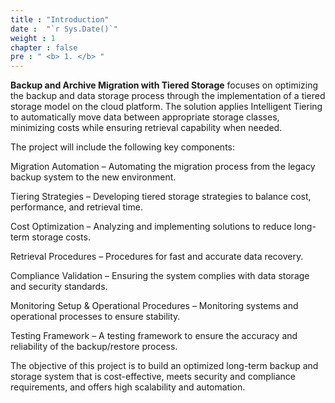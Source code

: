 ```yaml
---
title : "Introduction"
date :  "`r Sys.Date()`" 
weight : 1 
chapter : false
pre : " <b> 1. </b> "
---
```

**Backup and Archive Migration with Tiered Storage** focuses on optimizing the backup and data storage process through the implementation of a tiered storage model on the cloud platform. The solution applies Intelligent Tiering to automatically move data between appropriate storage classes, minimizing costs while ensuring retrieval capability when needed.

The project will include the following key components:

Migration Automation – Automating the migration process from the legacy backup system to the new environment.

Tiering Strategies – Developing tiered storage strategies to balance cost, performance, and retrieval time.

Cost Optimization – Analyzing and implementing solutions to reduce long-term storage costs.

Retrieval Procedures – Procedures for fast and accurate data recovery.

Compliance Validation – Ensuring the system complies with data storage and security standards.

Monitoring Setup & Operational Procedures – Monitoring systems and operational processes to ensure stability.

Testing Framework – A testing framework to ensure the accuracy and reliability of the backup/restore process.

The objective of this project is to build an optimized long-term backup and storage system that is cost-effective, meets security and compliance requirements, and offers high scalability and automation.

